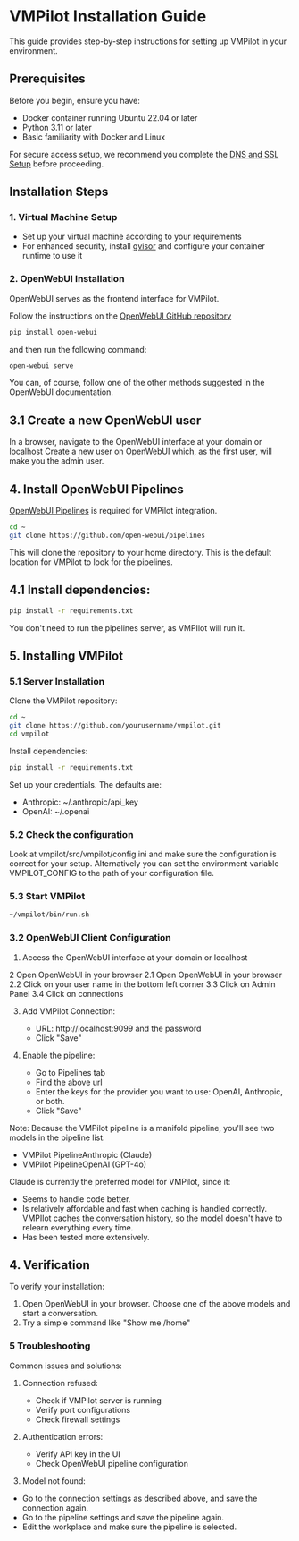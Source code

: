 # VMPilot Installation Guide

This guide provides step-by-step instructions for setting up VMPilot in your environment.

## Prerequisites

Before you begin, ensure you have:
- Docker container running Ubuntu 22.04 or later
- Python 3.11 or later
- Basic familiarity with Docker and Linux

For secure access setup, we recommend you complete the [DNS and SSL Setup](dns_ssl_setup.md) before proceeding.

## Installation Steps

### 1. Virtual Machine Setup
- Set up your virtual machine according to your requirements
- For enhanced security, install [gvisor](https://gvisor.dev/docs/user_guide/install/) and configure your container runtime to use it

### 2. OpenWebUI Installation

OpenWebUI serves as the frontend interface for VMPilot.

Follow the instructions on the [OpenWebUI GitHub repository](https://github.com/open-webui/open-webui/)

```bash
pip install open-webui
```

and then run the following command:

```bash
open-webui serve
```

You can, of course, follow one of the other methods suggested in the OpenWebUI documentation.

## 3.1 Create a new OpenWebUI user
In a browser, navigate to the OpenWebUI interface at your domain or localhost
Create a new user on OpenWebUI which, as the first user, will make you the admin user.


## 4. Install OpenWebUI Pipelines

[OpenWebUI Pipelines](https://github.com/open-webui/pipelines) is required for VMPilot integration.

```bash
cd ~
git clone https://github.com/open-webui/pipelines
```

This will clone the repository to your home directory. This is the default location for VMPilot to look for the pipelines.

## 4.1 Install dependencies:
```bash
pip install -r requirements.txt
```
You don't need to run the pipelines server, as VMPIlot will run it.


## 5. Installing VMPilot

### 5.1 Server Installation

Clone the VMPilot repository:
```bash
cd ~
git clone https://github.com/yourusername/vmpilot.git
cd vmpilot
```

Install dependencies:
```bash
pip install -r requirements.txt
```

Set up your credentials.
The defaults are:
- Anthropic: ~/.anthropic/api\_key
- OpenAI: ~/.openai

### 5.2 Check the configuration

Look at vmpilot/src/vmpilot/config.ini and make sure the configuration is correct for your setup.
Alternatively you can set the environment variable VMPILOT\_CONFIG to the path of your configuration file.

### 5.3 Start VMPilot
```bash
~/vmpilot/bin/run.sh
```

### 3.2 OpenWebUI Client Configuration

1. Access the OpenWebUI interface at your domain or localhost

2 Open OpenWebUI in your browser
2.1 Open OpenWebUI in your browser
2.2 Click on your user name in the bottom left corner
3.3 Click on Admin Panel
3.4 Click on connections

3. Add VMPilot Connection:
   - URL: http://localhost:9099 and the password
   - Click "Save"

4. Enable the pipeline:
   - Go to Pipelines tab
   - Find the above url
   - Enter the keys for the provider you want to use: OpenAI, Anthropic, or both.
   - Click "Save"

Note: Because the VMPilot pipeline is a manifold pipeline, you'll see two models in the pipeline list:
- VMPilot PipelineAnthropic (Claude)
- VMPilot PipelineOpenAI (GPT-4o)

Claude is currently the preferred model for VMPilot, since it:
- Seems to handle code better.
- Is relatively affordable and fast when caching is handled correctly. VMPIlot caches the conversation history, so the model doesn't have to relearn everything every time.
- Has been tested more extensively.

## 4. Verification

To verify your installation:

1. Open OpenWebUI in your browser. Choose one of the above models and start a conversation.
2. Try a simple command like "Show me /home"


### 5 Troubleshooting

Common issues and solutions:

1. Connection refused:
   - Check if VMPilot server is running
   - Verify port configurations
   - Check firewall settings

2. Authentication errors:
   - Verify API key in the UI
   - Check OpenWebUI pipeline configuration

3. Model not found:
  - Go to the connection settings as described above, and save the connection again.
  - Go to the pipeline settings and save the pipeline again.
  - Edit the workplace and make sure the pipeline is selected.

